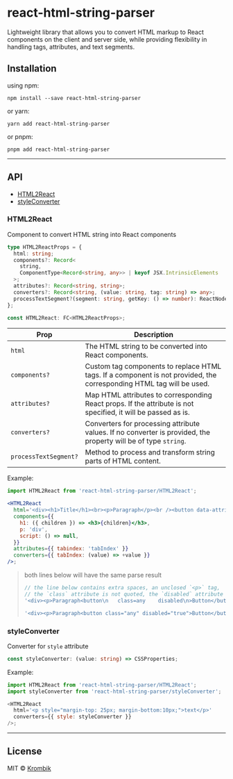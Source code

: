 # react-html-string-parser

Lightweight library that allows you to convert HTML markup to React components on the client and server side, while providing flexibility in handling tags, attributes, and text segments.

## Installation

using npm:

```
npm install --save react-html-string-parser
```

or yarn:

```
yarn add react-html-string-parser
```

or pnpm:

```
pnpm add react-html-string-parser
```

---

## API

- [HTML2React](#html2react)
- [styleConverter](#styleconverter)

### HTML2React

Component to convert HTML string into React components

```ts
type HTML2ReactProps = {
  html: string;
  components?: Record<
    string,
    ComponentType<Record<string, any>> | keyof JSX.IntrinsicElements
  >;
  attributes?: Record<string, string>;
  converters?: Record<string, (value: string, tag: string) => any>;
  processTextSegment?(segment: string, getKey: () => number): ReactNode;
};

const HTML2React: FC<HTML2ReactProps>;
```

| Prop                  | Description                                                                                                          |
| --------------------- | -------------------------------------------------------------------------------------------------------------------- |
| `html`                | The HTML string to be converted into React components.                                                               |
| `components?`         | Custom tag components to replace HTML tags. If a component is not provided, the corresponding HTML tag will be used. |
| `attributes?`         | Map HTML attributes to corresponding React props. If the attribute is not specified, it will be passed as is.        |
| `converters?`         | Converters for processing attribute values. If no converter is provided, the property will be of type `string`.      |
| `processTextSegment?` | Method to process and transform string parts of HTML content.                                                        |

Example:

```jsx
import HTML2React from 'react-html-string-parser/HTML2React';

<HTML2React
  html='<div><h1>Title</h1><br><p>Paragraph</p><br /><button data-attribute="any" tabindex="1">Button</button>text</div>'
  components={{
    h1: ({ children }) => <h3>{children}</h3>,
    p: 'div',
    script: () => null,
  }}
  attributes={{ tabindex: 'tabIndex' }}
  converters={{ tabIndex: (value) => +value }}
/>;
```

> both lines below will have the same parse result
>
> ```js
> // the line below contains extra spaces, an unclosed `<p>` tag,
> // the `class` attribute is not quoted, the `disabled` attribute is a boolean
> '<div><p>Paragraph<button\n   class=any    disabled\n>Button</button>text</div>';
>
> '<div><p>Paragraph<button class="any" disabled="true">Button</button>text</p></div>';
> ```

### styleConverter

Converter for `style` attribute

```ts
const styleConverter: (value: string) => CSSProperties;
```

Example:

```js
import HTML2React from 'react-html-string-parser/HTML2React';
import styleConverter from 'react-html-string-parser/styleConverter';

<HTML2React
  html='<p style="margin-top: 25px; margin-bottom:10px;">text</p>'
  converters={{ style: styleConverter }}
/>;
```

---

## License

MIT © [Krombik](https://github.com/Krombik)
